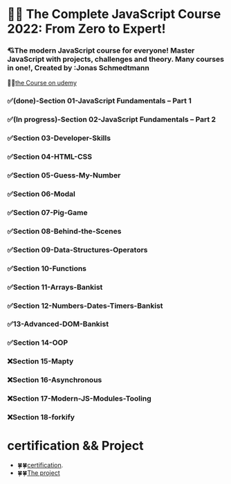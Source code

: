 # 🤍🤍 The Complete JavaScript Course 2022: From Zero to Expert!

### 💘The modern JavaScript course for everyone! Master JavaScript with projects, challenges and theory. Many courses in one!, Created by :Jonas Schmedtmann

🐳🐳[the Course on udemy](https://www.udemy.com/course/the-complete-javascript-course/)

### ✅(done)-Section 01-JavaScript Fundamentals – Part 1

### ✅(In progress)-Section 02-JavaScript Fundamentals – Part 2

### ✅Section 03-Developer-Skills

### ✅Section 04-HTML-CSS

### ✅Section 05-Guess-My-Number

### ✅Section 06-Modal

### ✅Section 07-Pig-Game

### ✅Section 08-Behind-the-Scenes

### ✅Section 09-Data-Structures-Operators

### ✅Section 10-Functions

### ✅Section 11-Arrays-Bankist

### ✅Section 12-Numbers-Dates-Timers-Bankist

### ✅13-Advanced-DOM-Bankist

### ✅Section 14-OOP

### ❌Section 15-Mapty

### ❌Section 16-Asynchronous

### ❌Section 17-Modern-JS-Modules-Tooling

### ❌Section 18-forkify

# certification && Project

- 🍀🍀[certification]().
- 🍀🍀[The project ]()
